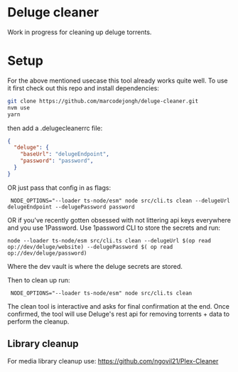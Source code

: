 # Deluge cleaner

Work in progress for cleaning up deluge torrents.
# Setup

For the above mentioned usecase this tool already works quite well.
To use it first check out this repo and install dependencies:

```sh
git clone https://github.com/marcodejongh/deluge-cleaner.git
nvm use
yarn
```

then add a .delugecleanerrc file:

```json
{
  "deluge": {
    "baseUrl": "delugeEndpoint",
    "password": "password",
  }
}
```

OR just pass that config in as flags:

```
 NODE_OPTIONS="--loader ts-node/esm" node src/cli.ts clean --delugeUrl delugeEndpoint --delugePassword password
```

OR if you've recently gotten obsessed with not littering api keys everywhere and you use 1Password. Use 1password CLI to store the secrets and run: 

```
node --loader ts-node/esm src/cli.ts clean --delugeUrl $(op read op://dev/deluge/website) --delugePassword $( op read op://dev/deluge/password)
```

Where the dev vault is where the deluge secrets are stored.

Then to clean up run:

```
 NODE_OPTIONS="--loader ts-node/esm" node src/cli.ts clean
```

The clean tool is interactive and asks for final confirmation at the end.
Once confirmed, the tool will use Deluge's rest api for removing torrents + data to perform the cleanup.

## Library cleanup

For media library cleanup use: https://github.com/ngovil21/Plex-Cleaner